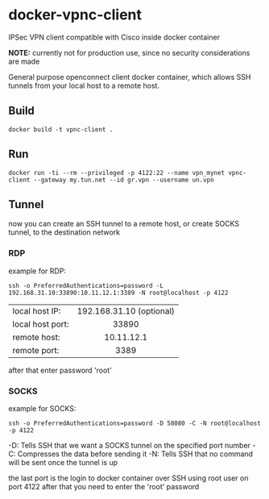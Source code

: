 # docker-vpnc-client
IPSec VPN client compatible with Cisco inside docker container

**NOTE:** currently not for production use, since no security considerations are made

General purpose openconnect client docker container, which allows SSH tunnels from your local host to a remote host.

## Build

    docker build -t vpnc-client .

## Run

    docker run -ti --rm --privileged -p 4122:22 --name vpn_mynet vpnc-client --gateway my.tun.net --id gr.vpn --username un.vpn

## Tunnel
now you can create an SSH tunnel to a remote host, or create SOCKS tunnel, to the destination network 

### RDP
example for RDP:

    ssh -o PreferredAuthentications=password -L 192.168.31.10:33890:10.11.12.1:3389 -N root@localhost -p 4122

|                 |                          |
| --------------- |:------------------------:|
| local host IP:  | 192.168.31.10 (optional) |
| local host port:| 33890                    |
| remote host:    | 10.11.12.1               |
| remote port:    | 3389                     |


after that enter password 'root'

### SOCKS
example for SOCKS:

    ssh -o PreferredAuthentications=password -D 58080 -C -N root@localhost -p 4122

-D: Tells SSH that we want a SOCKS tunnel on the specified port number
-C: Compresses the data before sending it
-N: Tells SSH that no command will be sent once the tunnel is up

the last port is the login to docker container over SSH using root user on port 4122
after that you need to enter the 'root' password
